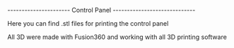 
---------------------- Control Panel -----------------------------


Here you can find .stl files for printing the control panel

All 3D were made with Fusion360 and working with all 3D printing software



